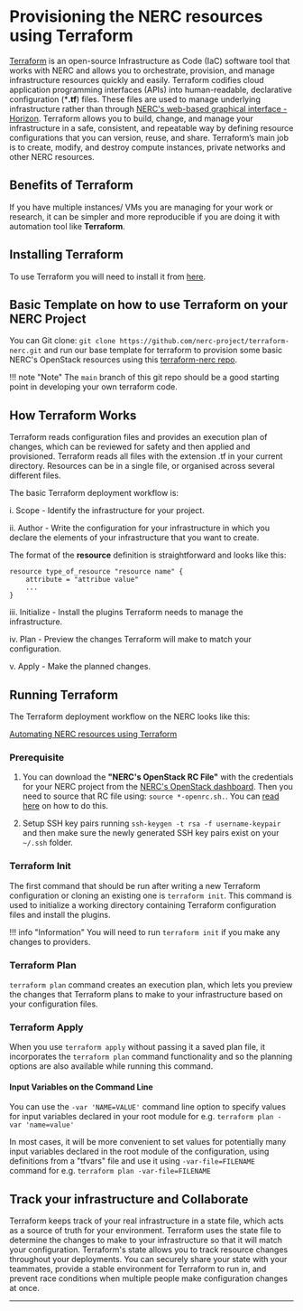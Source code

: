 # Provisioning the NERC resources using Terraform

[Terraform](https://www.hashicorp.com/products/terraform/infrastructure-as-code)
is an open-source Infrastructure as Code (IaC) software tool that works
with NERC and allows you to orchestrate, provision, and manage infrastructure
resources quickly and easily. Terraform codifies cloud application programming
interfaces (APIs) into human-readable, declarative configuration (***.tf**) files.
These files are used to manage underlying infrastructure rather than through
[NERC's web-based graphical interface - Horizon](https://stack.nerc.mghpcc.org).
Terraform allows you to build, change, and manage your infrastructure in a safe,
consistent, and repeatable way by defining resource configurations that you can
version, reuse, and share. Terraform’s main job is to create, modify, and destroy
compute instances, private networks and other NERC resources.

## Benefits of Terraform

If you have multiple instances/ VMs you are managing for your work or research,
it can be simpler and more reproducible if you are doing it with automation tool
like **Terraform**.

## Installing Terraform

To use Terraform you will need to install it from [here](https://www.terraform.io/downloads).

## Basic Template on how to use Terraform on your NERC Project

You can Git clone: `git clone https://github.com/nerc-project/terraform-nerc.git`
and run our base template for terraform to provision some basic NERC's OpenStack
resources using this [terraform-nerc repo](https://github.com/nerc-project/terraform-nerc.git).

!!! note "Note"
    The `main` branch of this git repo should be a good starting point in developing
    your own terraform code.

## How Terraform Works

Terraform reads configuration files and provides an execution plan of changes, which
can be reviewed for safety and then applied and provisioned. Terraform reads all
files with the extension .tf in your current directory. Resources can be in a
single file, or organised across several different files.

The basic Terraform deployment workflow is:

i. Scope - Identify the infrastructure for your project.

ii. Author - Write the configuration for your infrastructure in which you
declare the elements of your infrastructure that you want to create.

The format of the **resource** definition is straightforward and looks like this:

    resource type_of_resource "resource name" {
        attribute = "attribue value"
        ...
    }

iii. Initialize - Install the plugins Terraform needs to manage the infrastructure.

iv. Plan - Preview the changes Terraform will make to match your configuration.

v. Apply - Make the planned changes.

## Running Terraform

The Terraform deployment workflow on the NERC looks like this:

[Automating NERC resources using Terraform](images/NERC-Terrform.png)

### Prerequisite

1. You can download the **"NERC's OpenStack RC File"** with the credentials for
your NERC project from the [NERC's OpenStack dashboard](https://stack.nerc.mghpcc.org/).
Then you need to source that RC file using: `source *-openrc.sh.`. You can
[read here](https://github.com/nerc-project/terraform-nerc#how-to-get-credential-to-connect-nercs-openstack)
on how to do this.

2. Setup SSH key pairs running `ssh-keygen -t rsa -f username-keypair` and then
make sure the newly generated SSH key pairs exist on your `~/.ssh` folder.

### Terraform Init

The first command that should be run after writing a new Terraform configuration
or cloning an existing one is `terraform init`. This command is used to initialize
a working directory containing Terraform configuration files and install the plugins.

!!! info "Information"
    You will need to run `terraform init` if you make any changes to providers.

### Terraform Plan

`terraform plan` command creates an execution plan, which lets you preview the changes
that Terraform plans to make to your infrastructure based on your configuration files.

### Terraform Apply

When you use `terraform apply` without passing it a saved plan file, it incorporates
the `terraform plan` command functionality and so the planning options are also
available while running this command.

#### Input Variables on the Command Line

You can use the `-var 'NAME=VALUE'` command line option to specify values for input
variables declared in your root module for e.g. `terraform plan -var 'name=value'`

In most cases, it will be more convenient to set values for potentially many input
variables declared in the root module of the configuration, using definitions from
a "tfvars" file and use it using `-var-file=FILENAME` command for e.g.
`terraform plan -var-file=FILENAME`

## Track your infrastructure and Collaborate

Terraform keeps track of your real infrastructure in a state file, which acts as
a source of truth for your environment. Terraform uses the state file to determine
the changes to make to your infrastructure so that it will match your configuration.
Terraform's state allows you to track resource changes throughout your deployments.
You can securely share your state with your teammates, provide a stable environment
for Terraform to run in, and prevent race conditions when multiple people make
configuration changes at once.

---
